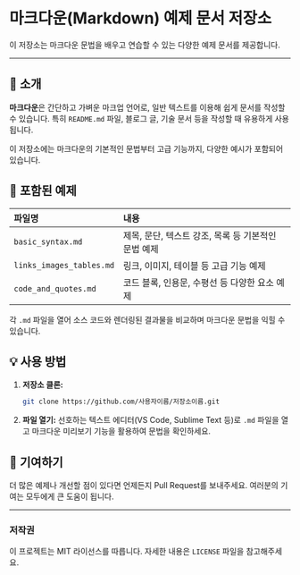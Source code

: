 

# 마크다운(Markdown) 예제 문서 저장소

이 저장소는 마크다운 문법을 배우고 연습할 수 있는 다양한 예제 문서를 제공합니다.

-----

## 📖 소개

**마크다운**은 간단하고 가벼운 마크업 언어로, 일반 텍스트를 이용해 쉽게 문서를 작성할 수 있습니다. 특히 `README.md` 파일, 블로그 글, 기술 문서 등을 작성할 때 유용하게 사용됩니다.

이 저장소에는 마크다운의 기본적인 문법부터 고급 기능까지, 다양한 예시가 포함되어 있습니다.

## 🚀 포함된 예제

| 파일명 | 내용 |
| :--- | :--- |
| `basic_syntax.md` | 제목, 문단, 텍스트 강조, 목록 등 기본적인 문법 예제 |
| `links_images_tables.md` | 링크, 이미지, 테이블 등 고급 기능 예제 |
| `code_and_quotes.md` | 코드 블록, 인용문, 수평선 등 다양한 요소 예제 |

각 `.md` 파일을 열어 소스 코드와 렌더링된 결과물을 비교하며 마크다운 문법을 익힐 수 있습니다.

## 💡 사용 방법

1.  **저장소 클론:**

    ```bash
    git clone https://github.com/사용자이름/저장소이름.git
    ```

2.  **파일 열기:**
    선호하는 텍스트 에디터(VS Code, Sublime Text 등)로 `.md` 파일을 열고 마크다운 미리보기 기능을 활용하여 문법을 확인하세요.

## 🤝 기여하기

더 많은 예제나 개선할 점이 있다면 언제든지 Pull Request를 보내주세요. 여러분의 기여는 모두에게 큰 도움이 됩니다.

-----

### 저작권

이 프로젝트는 MIT 라이선스를 따릅니다. 자세한 내용은 `LICENSE` 파일을 참고해주세요.